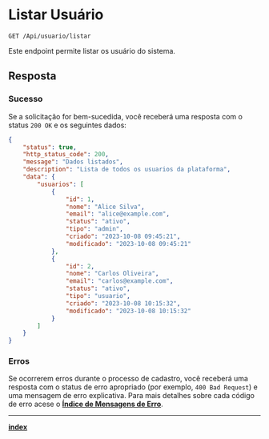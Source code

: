 # Listar Usuário

`GET /Api/usuario/listar`

Este endpoint permite listar os usuário do sistema.

## Resposta

### Sucesso

Se a solicitação for bem-sucedida, você receberá uma resposta com o status `200 OK` e os seguintes dados:

```json
{
    "status": true,
    "http_status_code": 200,
    "message": "Dados listados",
    "description": "Lista de todos os usuarios da plataforma",
    "data": {
        "usuarios": [
            {
                "id": 1,
                "nome": "Alice Silva",
                "email": "alice@example.com",
                "status": "ativo",
                "tipo": "admin",
                "criado": "2023-10-08 09:45:21",
                "modificado": "2023-10-08 09:45:21"
            },
            {
                "id": 2,
                "nome": "Carlos Oliveira",
                "email": "carlos@example.com",
                "status": "ativo",
                "tipo": "usuario",
                "criado": "2023-10-08 10:15:32",
                "modificado": "2023-10-08 10:15:32"
            }
        ]
    }
}
```

### Erros

Se ocorrerem erros durante o processo de cadastro, você receberá uma resposta com o status de erro apropriado (por exemplo, `400 Bad Request`) e uma mensagem de erro explicativa.
Para mais detalhes sobre cada código de erro acese o [**Índice de Mensagens de Erro**](/docs/markdown/errors/index.md).

---
[**index**](/docs/markdown/endpoints/usuario.md)
